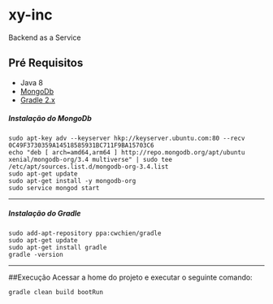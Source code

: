 # xy-inc
Backend as a Service

## Pré Requisitos
* Java 8
* [MongoDb](https://docs.mongodb.com/manual/tutorial/install-mongodb-on-ubuntu/)
* [Gradle 2.x](https://gradle.org)

##### Instalação do MongoDb

```shell
sudo apt-key adv --keyserver hkp://keyserver.ubuntu.com:80 --recv 0C49F3730359A14518585931BC711F9BA15703C6
echo "deb [ arch=amd64,arm64 ] http://repo.mongodb.org/apt/ubuntu xenial/mongodb-org/3.4 multiverse" | sudo tee /etc/apt/sources.list.d/mongodb-org-3.4.list
sudo apt-get update
sudo apt-get install -y mongodb-org
sudo service mongod start
```
___________________________________________________
##### Instalação do Gradle

```shell
sudo add-apt-repository ppa:cwchien/gradle
sudo apt-get update
sudo apt-get install gradle
gradle -version
```
___________________________________________________
##Execução
Acessar a home do projeto e  executar o seguinte comando:
```shell
gradle clean build bootRun
```
